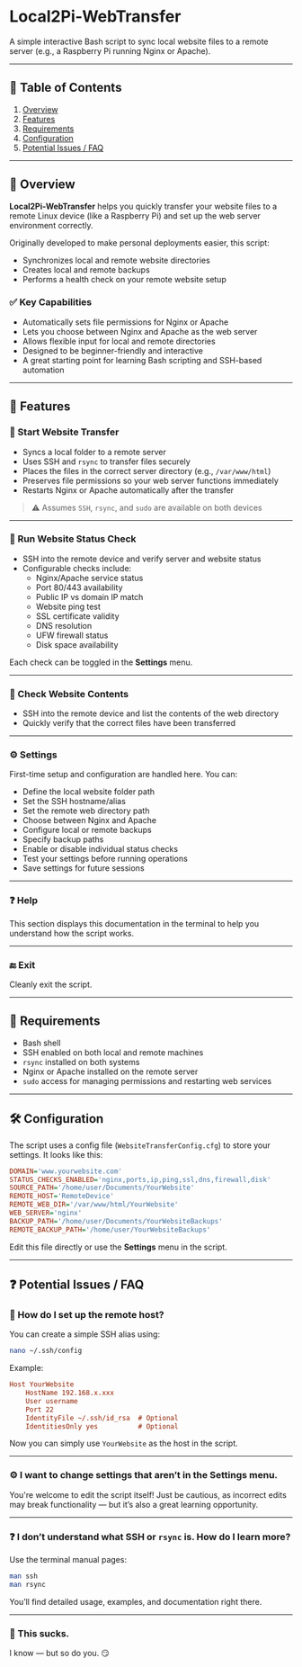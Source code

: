 # Local2Pi-WebTransfer

A simple interactive Bash script to sync local website files to a remote server (e.g., a Raspberry Pi running Nginx or Apache).

---

## 📁 Table of Contents

1. [Overview](#overview)
2. [Features](#features)
3. [Requirements](#requirements)
4. [Configuration](#configuration)
5. [Potential Issues / FAQ](#potential-issues--faq)

---

## 📆 Overview

**Local2Pi-WebTransfer** helps you quickly transfer your website files to a remote Linux device (like a Raspberry Pi) and set up the web server environment correctly.

Originally developed to make personal deployments easier, this script:

- Synchronizes local and remote website directories
- Creates local and remote backups
- Performs a health check on your remote website setup

### ✅ Key Capabilities

- Automatically sets file permissions for Nginx or Apache
- Lets you choose between Nginx and Apache as the web server
- Allows flexible input for local and remote directories
- Designed to be beginner-friendly and interactive
- A great starting point for learning Bash scripting and SSH-based automation

---

## 🚀 Features

### 🔁 Start Website Transfer

- Syncs a local folder to a remote server
- Uses SSH and `rsync` to transfer files securely
- Places the files in the correct server directory (e.g., `/var/www/html`)
- Preserves file permissions so your web server functions immediately
- Restarts Nginx or Apache automatically after the transfer

> ⚠️ Assumes `SSH`, `rsync`, and `sudo` are available on both devices

---

### 📡 Run Website Status Check

- SSH into the remote device and verify server and website status
- Configurable checks include:
  - Nginx/Apache service status
  - Port 80/443 availability
  - Public IP vs domain IP match
  - Website ping test
  - SSL certificate validity
  - DNS resolution
  - UFW firewall status
  - Disk space availability

Each check can be toggled in the **Settings** menu.

---

### 📂 Check Website Contents

- SSH into the remote device and list the contents of the web directory
- Quickly verify that the correct files have been transferred

---

### ⚙️ Settings

First-time setup and configuration are handled here. You can:

- Define the local website folder path
- Set the SSH hostname/alias
- Set the remote web directory path
- Choose between Nginx and Apache
- Configure local or remote backups
- Specify backup paths
- Enable or disable individual status checks
- Test your settings before running operations
- Save settings for future sessions

---

### ❓ Help

This section displays this documentation in the terminal to help you understand how the script works.

---

### 🔚 Exit

Cleanly exit the script.

---

## 📃 Requirements

- Bash shell
- SSH enabled on both local and remote machines
- `rsync` installed on both systems
- Nginx or Apache installed on the remote server
- `sudo` access for managing permissions and restarting web services

---

## 🛠️ Configuration

The script uses a config file (`WebsiteTransferConfig.cfg`) to store your settings. It looks like this:

```ini
DOMAIN='www.yourwebsite.com'
STATUS_CHECKS_ENABLED='nginx,ports,ip,ping,ssl,dns,firewall,disk'
SOURCE_PATH='/home/user/Documents/YourWebsite'
REMOTE_HOST='RemoteDevice'
REMOTE_WEB_DIR='/var/www/html/YourWebsite'
WEB_SERVER='nginx'
BACKUP_PATH='/home/user/Documents/YourWebsiteBackups'
REMOTE_BACKUP_PATH='/home/user/YourWebsiteBackups'
```

Edit this file directly or use the **Settings** menu in the script.

---

## ❓ Potential Issues / FAQ

### 🔌 How do I set up the remote host?

You can create a simple SSH alias using:

```bash
nano ~/.ssh/config
```

Example:

```ini
Host YourWebsite
    HostName 192.168.x.xxx
    User username
    Port 22
    IdentityFile ~/.ssh/id_rsa  # Optional
    IdentitiesOnly yes          # Optional
```

Now you can simply use `YourWebsite` as the host in the script.

---

### ⚙️ I want to change settings that aren’t in the Settings menu.

You're welcome to edit the script itself! Just be cautious, as incorrect edits may break functionality — but it’s also a great learning opportunity.

---

### ❓ I don’t understand what SSH or `rsync` is. How do I learn more?

Use the terminal manual pages:

```bash
man ssh
man rsync
```

You’ll find detailed usage, examples, and documentation right there.

---

### 💩 This sucks.

I know — but so do you. 😏

